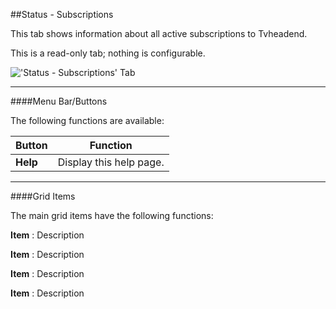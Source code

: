 ##Status - Subscriptions

This tab shows information about all active subscriptions to Tvheadend.

This is a read-only tab; nothing is configurable.

!['Status - Subscriptions' Tab](docresources/statussubscriptions.png)

---

####Menu Bar/Buttons

The following functions are available:

Button     | Function
-----------|---------
**Help**   | Display this help page.

---

####Grid Items

The main grid items have the following functions:

**Item**
: Description

**Item**
: Description

**Item**
: Description

**Item**
: Description
